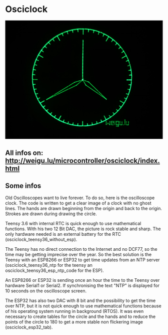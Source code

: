 # Osciclock

![osciclock](png/osciclock_800.png "osciclock")

## All infos on: <http://weigu.lu/microcontroller/osciclock/index.html>

## Some infos

Old Oscilloscopes want to live forever. To do so, here is the oscilloscope clock. The code is written to get a clear image of a clock with no ghost lines. The hands are drawn beginning from the origin and back to the origin. Strokes are drawn during drawing the circle.

Teensy 3.6 with internal RTC is quick enough to use mathematical functions. With his two 12 Bit DAC, the picture is rock stable and sharp. The only hardware needed is an external battery for the RTC (osciclock_teensy36_without_esp).

The Teensy has no direct connection to the Internet and no DCF77, so the time may be getting imprecise over the year. So the best solution is the Teensy with an ESP8266 or ESP32 to get time updates from an NTP server (osciclock_teensy36_ntp for the teensy an osciclock_teensy36_esp_ntp_code for the ESP).

An ESP8266 or ESP32 is sending once an hour the time to the Teensy over hardware Serial1 or Serial2. If synchronising the text "NTP" is displayed for 10 seconds on the oscilloscope screen.

The ESP32 has also two DAC with 8 bit and the possibility to get the time over NTP, but it is not quick enough to use mathematical functions because of his operating system running in background (RTOS). It was even necessary to create tables for the circle and the hands and to reduce the points of the circle to 180 to get a more stable non flickering image (osciclock_esp32_tab).

